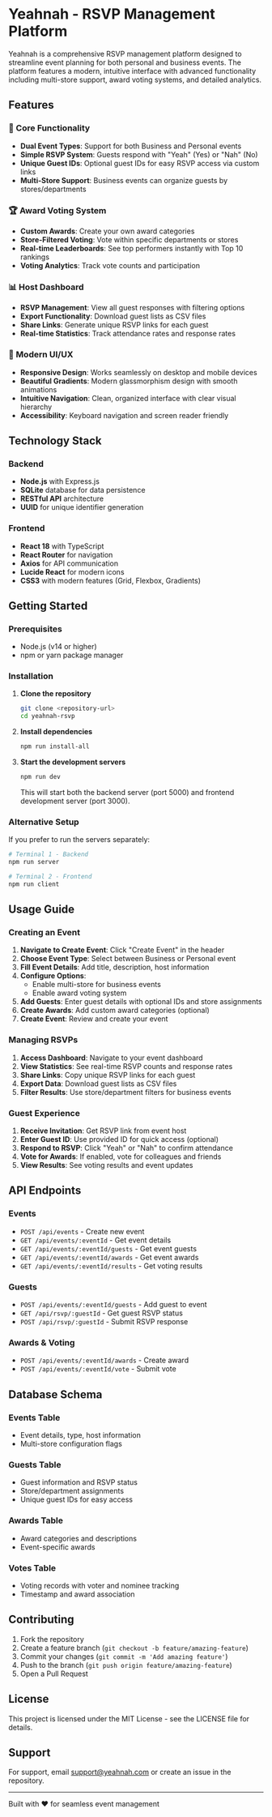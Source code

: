 # Yeahnah - RSVP Management Platform

Yeahnah is a comprehensive RSVP management platform designed to streamline event planning for both personal and business events. The platform features a modern, intuitive interface with advanced functionality including multi-store support, award voting systems, and detailed analytics.

## Features

### 🎯 Core Functionality
- **Dual Event Types**: Support for both Business and Personal events
- **Simple RSVP System**: Guests respond with "Yeah" (Yes) or "Nah" (No)
- **Unique Guest IDs**: Optional guest IDs for easy RSVP access via custom links
- **Multi-Store Support**: Business events can organize guests by stores/departments

### 🏆 Award Voting System
- **Custom Awards**: Create your own award categories
- **Store-Filtered Voting**: Vote within specific departments or stores
- **Real-time Leaderboards**: See top performers instantly with Top 10 rankings
- **Voting Analytics**: Track vote counts and participation

### 📊 Host Dashboard
- **RSVP Management**: View all guest responses with filtering options
- **Export Functionality**: Download guest lists as CSV files
- **Share Links**: Generate unique RSVP links for each guest
- **Real-time Statistics**: Track attendance rates and response rates

### 🎨 Modern UI/UX
- **Responsive Design**: Works seamlessly on desktop and mobile devices
- **Beautiful Gradients**: Modern glassmorphism design with smooth animations
- **Intuitive Navigation**: Clean, organized interface with clear visual hierarchy
- **Accessibility**: Keyboard navigation and screen reader friendly

## Technology Stack

### Backend
- **Node.js** with Express.js
- **SQLite** database for data persistence
- **RESTful API** architecture
- **UUID** for unique identifier generation

### Frontend
- **React 18** with TypeScript
- **React Router** for navigation
- **Axios** for API communication
- **Lucide React** for modern icons
- **CSS3** with modern features (Grid, Flexbox, Gradients)

## Getting Started

### Prerequisites
- Node.js (v14 or higher)
- npm or yarn package manager

### Installation

1. **Clone the repository**
   ```bash
   git clone <repository-url>
   cd yeahnah-rsvp
   ```

2. **Install dependencies**
   ```bash
   npm run install-all
   ```

3. **Start the development servers**
   ```bash
   npm run dev
   ```

   This will start both the backend server (port 5000) and frontend development server (port 3000).

### Alternative Setup

If you prefer to run the servers separately:

```bash
# Terminal 1 - Backend
npm run server

# Terminal 2 - Frontend
npm run client
```

## Usage Guide

### Creating an Event

1. **Navigate to Create Event**: Click "Create Event" in the header
2. **Choose Event Type**: Select between Business or Personal event
3. **Fill Event Details**: Add title, description, host information
4. **Configure Options**: 
   - Enable multi-store for business events
   - Enable award voting system
5. **Add Guests**: Enter guest details with optional IDs and store assignments
6. **Create Awards**: Add custom award categories (optional)
7. **Create Event**: Review and create your event

### Managing RSVPs

1. **Access Dashboard**: Navigate to your event dashboard
2. **View Statistics**: See real-time RSVP counts and response rates
3. **Share Links**: Copy unique RSVP links for each guest
4. **Export Data**: Download guest lists as CSV files
5. **Filter Results**: Use store/department filters for business events

### Guest Experience

1. **Receive Invitation**: Get RSVP link from event host
2. **Enter Guest ID**: Use provided ID for quick access (optional)
3. **Respond to RSVP**: Click "Yeah" or "Nah" to confirm attendance
4. **Vote for Awards**: If enabled, vote for colleagues and friends
5. **View Results**: See voting results and event updates

## API Endpoints

### Events
- `POST /api/events` - Create new event
- `GET /api/events/:eventId` - Get event details
- `GET /api/events/:eventId/guests` - Get event guests
- `GET /api/events/:eventId/awards` - Get event awards
- `GET /api/events/:eventId/results` - Get voting results

### Guests
- `POST /api/events/:eventId/guests` - Add guest to event
- `GET /api/rsvp/:guestId` - Get guest RSVP status
- `POST /api/rsvp/:guestId` - Submit RSVP response

### Awards & Voting
- `POST /api/events/:eventId/awards` - Create award
- `POST /api/events/:eventId/vote` - Submit vote

## Database Schema

### Events Table
- Event details, type, host information
- Multi-store configuration flags

### Guests Table
- Guest information and RSVP status
- Store/department assignments
- Unique guest IDs for easy access

### Awards Table
- Award categories and descriptions
- Event-specific awards

### Votes Table
- Voting records with voter and nominee tracking
- Timestamp and award association

## Contributing

1. Fork the repository
2. Create a feature branch (`git checkout -b feature/amazing-feature`)
3. Commit your changes (`git commit -m 'Add amazing feature'`)
4. Push to the branch (`git push origin feature/amazing-feature`)
5. Open a Pull Request

## License

This project is licensed under the MIT License - see the LICENSE file for details.

## Support

For support, email support@yeahnah.com or create an issue in the repository.

---

Built with ❤️ for seamless event management

